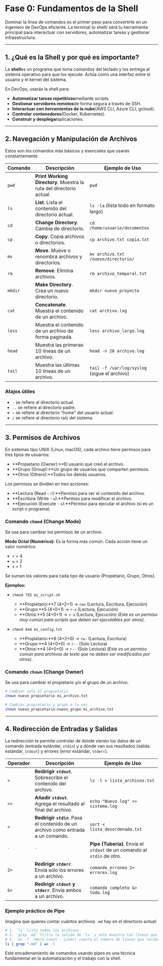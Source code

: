# Fase 0: Fundamentos de la Shell

Dominar la línea de comandos es el primer paso para convertirte en un ingeniero de DevOps eficiente. La terminal (o shell) será tu herramienta principal para interactuar con servidores, automatizar tareas y gestionar infraestructura.

---

## 1. ¿Qué es la Shell y por qué es importante?

La **shell**es un programa que toma comandos del teclado y los entrega al sistema operativo para que los ejecute. Actúa como una interfaz entre el usuario y el kernel del sistema.

En DevOps, usarás la shell para:
- **Automatizar tareas repetitivas**mediante scripts.
- **Gestionar servidores remotos**de forma segura a través de SSH.
- **Interactuar con herramientas de la nube**(AWS CLI, Azure CLI, gcloud).
- **Controlar contenedores**(Docker, Kubernetes).
- **Construir y desplegar**aplicaciones.

---

## 2. Navegación y Manipulación de Archivos

Estos son los comandos más básicos y esenciales que usarás constantemente.

| Comando | Descripción | Ejemplo de Uso |
|---|---|---|
| `pwd` | **Print Working Directory**. Muestra la ruta del directorio actual. | `pwd` |
| `ls` | **List**. Lista el contenido del directorio actual. | `ls -la` (lista todo en formato largo) |
| `cd` | **Change Directory**. Cambia de directorio. | `cd /home/usuario/documentos` |
| `cp` | **Copy**. Copia archivos o directorios. | `cp archivo.txt copia.txt` |
| `mv` | **Move**. Mueve o renombra archivos y directorios. | `mv archivo.txt /nuevo/directorio/` |
| `rm` | **Remove**. Elimina archivos. | `rm archivo_temporal.txt` |
| `mkdir`| **Make Directory**. Crea un nuevo directorio. | `mkdir nuevo_proyecto` |
| `cat` | **Concatenate**. Muestra el contenido de un archivo. | `cat archivo.log` |
| `less`| Muestra el contenido de un archivo de forma paginada. | `less archivo_largo.log` |
| `head`| Muestra las primeras 10 líneas de un archivo. | `head -n 20 archivo.log` |
| `tail`| Muestra las últimas 10 líneas de un archivo. | `tail -f /var/log/syslog` (sigue el archivo) |

### **Atajos útiles**

- `.` se refiere al directorio actual.
- `..` se refiere al directorio padre.
- `~` se refiere al directorio "home" del usuario actual.
- `/` se refiere al directorio raíz del sistema.

---

<a name="permisos"></a>
## 3. Permisos de Archivos

En sistemas tipo UNIX (Linux, macOS), cada archivo tiene permisos para tres tipos de usuarios:

- **Propietario (Owner):**El usuario que creó el archivo.
- **Grupo (Group):**Un grupo de usuarios que comparten permisos.
- **Otros (Others):**Todos los demás usuarios.

Los permisos se dividen en tres acciones:
- **Lectura (Read - `r`):**Permiso para ver el contenido del archivo.
- **Escritura (Write - `w`):**Permiso para modificar el archivo.
- **Ejecución (Execute - `x`):**Permiso para ejecutar el archivo (si es un script o programa).

### **Comando `chmod` (Change Mode)**

Se usa para cambiar los permisos de un archivo.

**Modo Octal (Numérico):**
Es la forma más común. Cada acción tiene un valor numérico:
- `r` = 4
- `w` = 2
- `x` = 1

Se suman los valores para cada tipo de usuario (Propietario, Grupo, Otros).

**Ejemplos:**
- `chmod 755 mi_script.sh`
  - **Propietario:**7 (4+2+1) -> `rwx` (Lectura, Escritura, Ejecución)
  - **Grupo:**5 (4+0+1) -> `r-x` (Lectura, Ejecución)
  - **Otros:**5 (4+0+1) -> `r-x` (Lectura, Ejecución)
  *(Este es un permiso muy común para scripts que deben ser ejecutables por otros).*

- `chmod 644 mi_config.txt`
  - **Propietario:**6 (4+2+0) -> `rw-` (Lectura, Escritura)
  - **Grupo:**4 (4+0+0) -> `r--` (Solo Lectura)
  - **Otros:**4 (4+0+0) -> `r--` (Solo Lectura)
  *(Este es un permiso común para archivos de texto que no deben ser modificados por otros).*

### **Comando `chown` (Change Owner)**

Se usa para cambiar el propietario y/o el grupo de un archivo.

```bash
# Cambiar solo el propietario
chown nuevo_propietario mi_archivo.txt

# Cambiar propietario y grupo a la vez
chown nuevo_propietario:nuevo_grupo mi_archivo.txt
```

---

<a name="redireccion"></a>
## 4. Redirección de Entradas y Salidas

La redirección te permite controlar de dónde vienen los datos de un comando (entrada estándar, `stdin`) y a dónde van sus resultados (salida estándar, `stdout`) y errores (error estándar, `stderr`).

| Operador | Descripción | Ejemplo de Uso |
|---|---|---|
| `>` | **Redirigir `stdout`**. Sobrescribe el contenido del archivo. | `ls -l > lista_archivos.txt` |
| `>>` | **Añadir `stdout`**. Agrega el resultado al final del archivo. | `echo "Nuevo log" >> sistema.log` |
| `<` | **Redirigir `stdin`**. Pasa el contenido de un archivo como entrada a un comando. | `sort < lista_desordenada.txt` |
| `|` | **Pipe (Tubería)**. Envía el `stdout` de un comando al `stdin` de otro. | `cat archivo.log | grep "ERROR"` |
| `2>` | **Redirigir `stderr`**. Envía solo los errores a un archivo. | `comando_erroneo 2> errores.log` |
| `&>` | **Redirigir `stdout` y `stderr`**. Envía ambos a un archivo. | `comando_completo &> todo.log` |

### **Ejemplo práctico de Pipe**

Imagina que quieres contar cuántos archivos `.md` hay en el directorio actual:

```bash
# 1. `ls` lista todos los archivos.
# 2. `grep .md` filtra la salida de `ls` y solo muestra las líneas que contienen ".md".
# 3. `wc -l` (Word Count - Lines) cuenta el número de líneas que recibe de `grep`.
ls | grep ".md" | wc -l
```
Este encadenamiento de comandos usando pipes es una técnica fundamental en la automatización y el trabajo con la shell.
